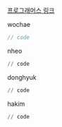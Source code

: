 [프로그래머스 링크](https://school.programmers.co.kr/learn/courses/30/lessons/76502)

wochae
```java
// code
```
nheo
```py
// code
```
donghyuk
```py
// code
```
hakim
```py
// code
```
